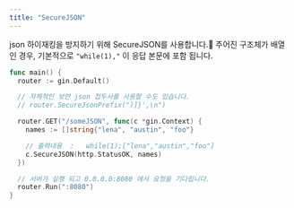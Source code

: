 ```yaml
---
title: "SecureJSON"
---
```


json 하이재킹을 방지하기 위해 SecureJSON를 사용합니다.
주어진 구조체가 배열인 경우, 기본적으로 `"while(1),"` 이 응답 본문에 포함 됩니다.

```go
func main() {
  router := gin.Default()

  // 자체적인 보안 json 접두사를 사용할 수도 있습니다.
  // router.SecureJsonPrefix(")]}',\n")

  router.GET("/someJSON", func(c *gin.Context) {
    names := []string{"lena", "austin", "foo"}

    // 출력내용  :   while(1);["lena","austin","foo"]
    c.SecureJSON(http.StatusOK, names)
  })

  // 서버가 실행 되고 0.0.0.0:8080 에서 요청을 기다립니다.
  router.Run(":8080")
}
```
